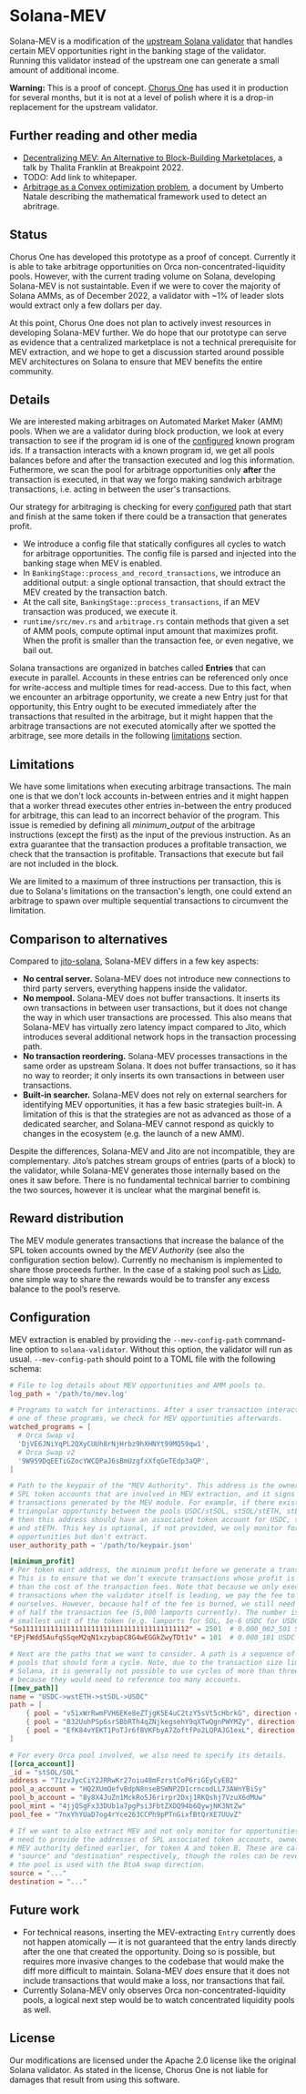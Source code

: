 # Solana-MEV

Solana-MEV is a modification of the [upstream Solana validator][upstream] that
handles certain MEV opportunities right in the banking stage of the validator.
Running this validator instead of the upstream one can generate a small amount
of additional income.

**Warning:** This is a proof of concept. [Chorus One][c1] has used it in
production for several months, but it is not at a level of polish where it is a
drop-in replacement for the upstream validator.

[upstream]: https://github.com/solana-labs/solana
[c1]:       https://chorus.one/

## Further reading and other media

 * [Decentralizing MEV: An Alternative to Block-Building Marketplaces][talk],
   a talk by Thalita Franklin at Breakpoint 2022.
 * TODO: Add link to whitepaper.
 * [Arbitrage as a Convex optimization problem][notion_page], a document by Umberto Natale describing the mathematical framework used to detect an abritrage.

[talk]: https://www.youtube.com/watch?v=nTEnpuDHz3w&t=6198s
[notion_page]: https://www.notion.so/chorusone/Arbitrage-as-a-Convex-optimization-problem-f2490665033f41b6b6d41cfd5196acae

## Status

Chorus One has developed this prototype as a proof of concept. Currently it is
able to take arbitrage opportunities on Orca non-concentrated-liquidity pools.
However, with the current trading volume on Solana, developing Solana-MEV is not
sustaintable. Even if we were to cover the majority of Solana AMMs, as of
December 2022, a validator with ~1% of leader slots would extract only a few
dollars per day.

At this point, Chorus One does not plan to actively invest resources in
developing Solana-MEV further. We do hope that our prototype can serve as
evidence that a centralized marketplace is not a technical prerequisite for MEV
extraction, and we hope to get a discussion started around possible MEV
architectures on Solana to ensure that MEV benefits the entire community.

## Details

We are interested making arbitrages on Automated Market Maker (AMM) pools. When
we are a validator during block production, we look at every transaction to see
if the program id is one of the [configured](#configuration) known program ids.
If a transaction interacts with a known program id, we get all pools balances
before and after the transaction executed and log this information. Futhermore,
we scan the pool for arbitrage opportunities only
**after** the transaction is executed, in that way we forgo making sandwich
arbitrage transactions, i.e. acting in between the user's transactions.

Our strategy for arbitraging is checking for every
[configured](#configuration) path that start and finish at the same token if
there could be a transaction that generates profit.

* We introduce a config file that statically configures all cycles to watch for
   arbitrage opportunities. The config file is parsed and injected into the
   banking stage when MEV is enabled.
 * In `BankingStage::process_and_record_transactions`, we introduce an
   additional output: a single optional transaction, that should extract the MEV
   created by the transaction batch.
 * At the call site, `BankingStage::process_transactions`, if an MEV transaction
   was produced, we execute it.
 * `runtime/src/mev.rs` and `arbitrage.rs` contain methods that given a set of
   AMM pools, compute optimal input amount that maximizes profit. When the
   profit is smaller than the transaction fee, or even negative, we bail out.

Solana transactions are organized in batches called **Entries** that can execute
in parallel. Accounts in these entries can be referenced only once for
write-access and multiple times for read-access. Due to this fact, when we
encounter an arbitrage opportunity, we create a new Entry just for that
opportunity, this Entry ought to be executed immediately after the transactions
that resulted in the arbitrage, but it might happen that the arbitrage
transactions are not executed atomically after we spotted the arbitrage, see
more details in the following [limitations](#limitations) section.

## Limitations

We have some limitations when executing arbitrage transactions. The main one is
that we don't lock accounts in-between entries and it might happen that a worker
thread executes other entries in-between the entry produced for arbitrage, this
can lead to an incorrect behavior of the program. This issue is remedied by
defining all *minimum_output* of the arbitrage instructions (except the first)
as the input of the previous instruction. As an extra guarantee that the
transaction produces a profitable transaction, we check that the transaction is
profitable. Transactions that execute but fail are not included in the block.

We are limited to a maximum of three instructions per transaction, this is due
to Solana's limitations on the transaction's length, one could extend an
arbitrage to spawn over multiple sequential transactions to circumvent the
limitation.

## Comparison to alternatives

Compared to [jito-solana][jito-solana], Solana-MEV differs in a few key aspects:

 * **No central server.** Solana-MEV does not introduce new connections to
   third party servers, everything happens inside the validator.
 * **No mempool.** Solana-MEV does not buffer transactions. It inserts its own
   transactions in between user transactions, but it does not change the way in
   which user transactions are processed. This also means that Solana-MEV has
   virtually zero latency impact compared to Jito, which introduces several
   additional network hops in the transaction processing path.
 * **No transaction reordering.** Solana-MEV processes transactions in the same
   order as upstream Solana. It does not buffer transactions, so it has no way
   to reorder; it only inserts its own transactions in between user
   transactions.
 * **Built-in searcher.** Solana-MEV does not rely on external searchers for
   identifying MEV opportunities, it has a few basic strategies built-in. A
   limitation of this is that the strategies are not as advanced as those of a
   dedicated searcher, and Solana-MEV cannot respond as quickly to changes in
   the ecosystem (e.g. the launch of a new AMM).

Despite the differences, Solana-MEV and Jito are not incompatible, they are
complementary. Jito’s patches stream groups of entries (parts of a block) to the
validator, while Solana-MEV generates those internally based on the ones it saw
before. There is no fundamental technical barrier to combining the two sources,
however it is unclear what the marginal benefit is.

[jito-solana]: https://github.com/jito-foundation/jito-solana

## Reward distribution

The MEV module generates transactions that increase the balance of the SPL token
accounts owned by the _MEV Authority_ (see also the configuration section
below). Currently no mechanism is implemented to share those proceeds further.
In the case of a staking pool such as [Lido][lido], one simple way to share the
rewards would be to transfer any excess balance to the pool’s reserve.

[lido]: https://solana.lido.fi/

## Configuration

MEV extraction is enabled by providing the `--mev-config-path` command-line
option to `solana-validator`. Without this option, the validator will run as
usual. `--mev-config-path` should point to a TOML file with the following
schema:

```toml
# File to log details about MEV opportunities and AMM pools to.
log_path = '/path/to/mev.log'

# Programs to watch for interactions. After a user transaction interacts with
# one of these programs, we check for MEV opportunities afterwards.
watched_programs = [
  # Orca Swap v1
  'DjVE6JNiYqPL2QXyCUUh8rNjHrbz9hXHNYt99MQ59qw1',
  # Orca Swap v2
  '9W959DqEETiGZocYWCQPaJ6sBmUzgfxXfqGeTEdp3aQP',
]

# Path to the keypair of the "MEV Authority". This address is the owner of all
# SPL token accounts that are involved in MEV extraction, and it signs all
# transactions generated by the MEV module. For example, if there exists a
# triangular opportunity between the pools USDC/stSOL, stSOL/stETH, stETH/USDC,
# then this address should have an associated token account for USDC, stSOL,
# and stETH. This key is optional, if not provided, we only monitor for
# opportunities but don't extract.
user_authority_path = '/path/to/keypair.json'

[minimum_profit]
# Per token mint address, the minimum profit before we generate a transaction.
# This is to ensure that we don’t execute transactions whose profit is lower
# than the cost of the transaction fees. Note that because we only execute
# transactions when the validator itself is leading, we pay the fee to
# ourselves. However, because half of the fee is burned, we still need a mimum
# of half the transaction fee (5,000 lamports currently). The number is in the
# smallest unit of the token (e.g. lamports for SOL, 1e-6 USDC for USDC).
"So11111111111111111111111111111111111111112" = 2501  # 0.000_002_501 SOL
"EPjFWdd5AufqSSqeM2qN1xzybapC8G4wEGGkZwyTDt1v" = 101  # 0.000_101 USDC

# Next are the paths that we want to consider. A path is a sequence of Orca
# pools that should form a cycle. Note, due to the transaction size limit on
# Solana, it is generally not possible to use cycles of more than three hops,
# because they would need to reference too many accounts.
[[mev_path]]
name = "USDC->wstETH->stSOL->USDC"
path = [
    { pool = "v51xWrRwmFVH6EKe8eZTjgK5E4uC2tzY5sVt5cHbrkG", direction = "BtoA" },
    { pool = "B32UuhPSp6srSBbRTh4qZNjkegsehY9qXTwQgnPWYMZy", direction = "BtoA" },
    { pool = "EfK84vYEKT1PoTJr6fBVKFbyA7ZoftfPo2LQPAJG1exL", direction = "AtoB" },
]

# For every Orca pool involved, we also need to specify its details.
[[orca_account]]
_id = "stSOL/SOL"
address = "71zvJycCiY2JRRwKr27oiu48mFzrstCoP6riGEyCyEB2"
pool_a_account = "HQ2XUmQefvBdpN8nseBSWNP2D1crncodLL73AWnYBiSy"
pool_b_account = "8y8X4JuZn1MckRo5J6rirpr2Dxj1RKQshj7VzuX6dMUw"
pool_mint = "4jjQSgFx33DUb1a7pgPsi3FbtZXDQ94b6QywjNK3NtZw"
pool_fee = "7nxYhYUaD7og4rYce263CCPh9pPTnGixfBtQrXE7UUvZ"

# If we want to also extract MEV and not only monitor for opportunities, we also
# need to provide the addresses of SPL associated token accounts, owned by the
# MEV authority defined earlier, for token A and token B. These are called
# "source" and "destination" respectively, though the roles can be reversed if
# the pool is used with the BtoA swap direction.
source = "..."
destination = "..."
```

## Future work

 * For technical reasons, inserting the MEV-extracting `Entry` currently does
   not happen atomically — it is not guaranteed that the entry lands directly
   after the one that created the opportunity. Doing so is possible, but
   requires more invasive changes to the codebase that would make the diff more
   difficult to maintain. Solana-MEV _does_ ensure that it does not include
   transactions that would make a loss, nor transactions that fail.
 * Currently Solana-MEV only observes Orca non-concentrated-liquidity pools,
   a logical next step would be to watch concentrated liquidity pools as well.

## License

Our modifications are licensed under the Apache 2.0 license like the original
Solana validator. As stated in the license, Chorus One is not liable for damages
that result from using this software.
